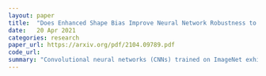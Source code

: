 ```yaml
---
layout: paper
title:  "Does Enhanced Shape Bias Improve Neural Network Robustness to Common Corruptions"
date:   20 Apr 2021
categories: research
paper_url: https://arxiv.org/pdf/2104.09789.pdf
code_url: 
summary: "Convolutional neural networks (CNNs) trained on ImageNet exhibit a texture bias but struggle with out-of-distribution data. Recent studies have shown that incorporating diverse image styles into training data reduces texture bias and enhances shape recognition, thereby improving resilience against common image corruptions like noise and blur. This is often interpreted as increased shape bias leading to greater corruption robustness. Through a comprehensive analysis of input compositions using natural images, edge information, and stylization, our study finds that while stylization significantly boosts corruption robustness, a direct link between shape bias and robustness is not evident. We suggest that the enhanced corruption robustness is primarily due to style variation in data augmentation, with increased shape bias being an indirect effect."
---
```


